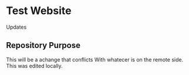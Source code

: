 # Test Website

Updates


## Repository Purpose

This will be a achange that conflicts
With whatecer is on the remote side.
This was edited locally.